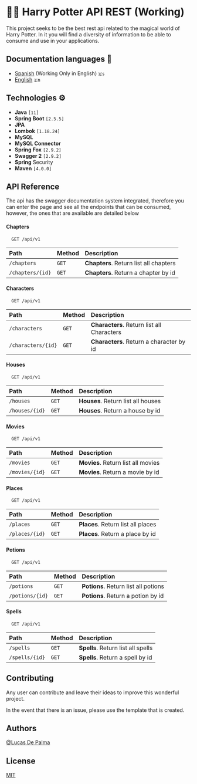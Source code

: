 
# 🧙‍♂️ Harry Potter API REST (Working)

This project seeks to be the best rest api related to the magical world of Harry Potter. In it you will find a diversity of information to be able to consume and use in your applications.




## Documentation languages 📖

 - [Spanish](#) (Working Only in English) `🇪s`
 - [English](https://github.com/DePalma2/api-rest-harry-potter/blob/main/README.md) `🇪n`
 
 ## Technologies ⚙

 - **Java** `[11]`
 - **Spring Boot** `[2.5.5]`
 - **JPA**
 - **Lombok** `[1.18.24]`
 - **MySQL** 
 - **MySQL Connector**
 - **Spring Fox** `[2.9.2]`
 - **Swagger 2** `[2.9.2]`
 - **Spring** Security
 - **Maven** `[4.0.0]`
 
## API Reference

The api has the swagger documentation system integrated, therefore you can enter the page and see all the endpoints that can be consumed, however, the ones that are available are detailed below

#### Chapters

```http
  GET /api/v1
```

| Path | Method    | Description                |
| :-------- | :------- | :------------------------- |
| `/chapters` | `GET` | **Chapters**. Return list all chapters|
| `/chapters/{id}` | `GET` | **Chapters**. Return a chapter by id

#### Characters

```http
  GET /api/v1
```

| Path | Method    | Description                |
| :-------- | :------- | :------------------------- |
| `/characters` | `GET` | **Characters**. Return list all Characters|
| `/characters/{id}` | `GET` | **Characters**. Return a character by id

#### Houses

```http
  GET /api/v1
```

| Path | Method    | Description                |
| :-------- | :------- | :------------------------- |
| `/houses` | `GET` | **Houses**. Return list all houses|
| `/houses/{id}` | `GET` | **Houses**. Return a house by id

#### Movies

```http
  GET /api/v1
```

| Path | Method    | Description                |
| :-------- | :------- | :------------------------- |
| `/movies` | `GET` | **Movies**. Return list all movies|
| `/movies/{id}` | `GET` | **Movies**. Return a movie by id

#### Places

```http
  GET /api/v1
```

| Path | Method    | Description                |
| :-------- | :------- | :------------------------- |
| `/places` | `GET` | **Places**. Return list all places|
| `/places/{id}` | `GET` | **Places**. Return a place by id

#### Potions

```http
  GET /api/v1
```

| Path | Method    | Description                |
| :-------- | :------- | :------------------------- |
| `/potions` | `GET` | **Potions**. Return list all potions|
| `/potions/{id}` | `GET` | **Potions**. Return a potion by id

#### Spells

```http
  GET /api/v1
```

| Path | Method    | Description                |
| :-------- | :------- | :------------------------- |
| `/spells` | `GET` | **Spells**. Return list all spells|
| `/spells/{id}` | `GET` | **Spells**. Return a spell by id

## Contributing

Any user can contribute and leave their ideas to improve this wonderful project.

In the event that there is an issue, please use the template that is created.

## Authors

[@Lucas De Palma](https://github.com/DePalma2)

## License

[MIT](https://github.com/DePalma2/api-rest-harry-potter/blob/main/LICENSE)

